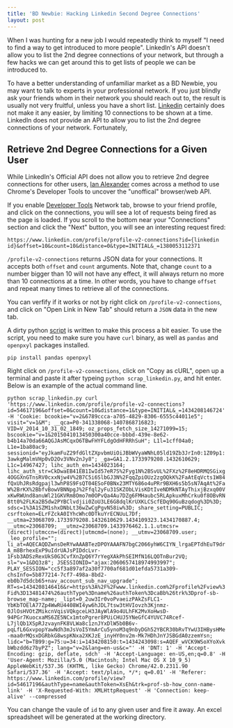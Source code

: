 ```yaml
---
title: 'BD Newbie: Hacking Linkedin Second Degree Connections'
layout: post
---
```


When I was hunting for a new job I would repeatedly think to myself "I need to find a way to get introduced to more people". LinkedIn's API doesn't allow you to list the 2nd degree connections of your network, but through a few hacks we can get around this to get lists of people we can be introduced to.

To have a better understanding of unfamiliar market as a BD Newbie, you may want to talk to experts in your professional network. If you just blindly ask your friends whom in their network you should reach out to, the result is usually not very fruitful, unless you have a short list. [Linkedin](http://www.linkedin.com) certainly does not make it any easier, by limiting 10 connections to be shown at a time. LinkedIn does not provide an API to allow you to list the 2nd degree connections of your network. Fortunately, 

## Retrieve 2nd Degree Connections for a Given User

While LinkedIn's Official API does not allow you to retrieve 2nd degree connections for other users, [Ian Alexander](https://github.com/ianalexander/ianalexander/blob/master/content/blog/hacker-networking-hacking-the-linkedin-api.html) comes across a method to use Chrome's Developer Tools to uncover the "unoffical" browser/web API.



If you enable [Developer Tools](https://developer.chrome.com/devtools) Network tab, browse to your friend profile, and click on the connections, you will see a lot of requests being fired as the page is loaded. If you scroll to the bottom near your "Connections" section and click the "Next" button, you will see an interesting request fired:

`
https://www.linkedin.com/profile/profile-v2-connections?id={linkedin id}&offset=10&count=10&distance=0&type=INITIAL&_=1380053112371
`

`/profile-v2-connections` returns JSON data for your connections. It accepts both `offset` and `count` arguments. Note that,
change `count` to a number bigger than 10 will not have any effect, it will always return no more than 10 connections at a time. In other words, you have to change `offset` and repeat many times to retrieve all of the connections.

You can verfify if it works or not by right click on `/profile-v2-connections`, and click on "Open Link in New Tab" should return a `JSON` data in the new tab. 

A dirty python [script](/scripts/scrape_linkedin.py) is written to make this process a bit easier. To use the script,
you need to make sure you have `curl` binary, as well as `pandas` and `openpxyl` packages installed.


`pip install pandas openpxyl`

Right click on `/profile-v2-connections`, click on "Copy as cURL", open up a terminal and paste it after typeing `python scrap_linkedin.py`, and hit enter. Below is an example of the actual command line.

`
python scrap_linkedin.py curl 'https://www.linkedin.com/profile/profile-v2-connections?id=54617196&offset=0&count=10&distance=1&type=INITIAL&_=1434208146724' -H 'Cookie: bcookie="v=2&6789ccca-a705-4829-8306-6555c44011e5"; visit="v=1&M"; __qca=P0-341338068-1407868716823; VID=V_2014_10_31_02_1849; oz_props_fetch_size_14271099=15; bscookie="v=1&2015041013450300a40cce-bbbd-439e-8e62-b4b14a70da66AQGJAsMCqxO6TBwFHYFLdgOdHFRRhSuH"; L1l=1cff04a0; L1e=1ba80ac9; sessionid="eyJkamFuZ29fdGltZXpvbmUiOiJBbWVyaWNhL05ld19Zb3JrIn0:1Z09p1:3awkgMalmVHp0vD2Ov3VNv2nJy8"; _ga=GA1.2.1733979208.1432610629; L1c=14967427; lihc_auth_en=1434023164; lihc_auth_str=CkDwaEB41EB1IwId57eR7S%2Fyg1N%2BSvUL%2FXz%2F8eHDRMQSGixg4OGGXnGTnsRV0cxxNjw4V%2B7C5i6SlbGJ3N%2FqqZpiOUz2zgOQkK%2FaAtEqVcts1W84fQxUhJRsRdgpajl3whP8S9FsQT04ESoF0BNx23MTY686o4uPRr9BXH6s5b5sN7AqAt%2FaW%2BrKX%2BbfvBowVBNNpgJ%2Ffql2yFu31SKZObLVisKDtIveNDMkNTAyThixjBzxq00VxKwRWUnd8anuWl21GKVRm8Omo7m0OPvQa4Au7DZg6FMHaubc5RLApkuxMhCrku0f8OBvRN8tt0%2FLKa2B5dw2PYBClvdjii0ZoU3LE6G8dqlKrUXKLCScfEDq90GuBzqdog%3D%3D; sdsc=1%3A1SZM1shxDNbLt36wZwCgPgvN58iw%3D; share_setting=PUBLIC; csrftoken=ELrFZckA0IYhcWhc0DTkuYrECNUuL7Df; __utma=23068709.1733979208.1432610629.1434109323.1434170887.4; __utmc=23068709; __utmz=23068709.1433976462.1.1.utmcsr=(direct)|utmccn=(direct)|utmcmd=(none); __utmv=23068709.user; _leo_profile=""; li_at=AQECAQDZwnsDeRYwAAABTezDPOYAAAFN7bgC2066yhW6CIYN_lrgaEPTdhEuT9drA_m8BrhexExP9uIdrUAJsPIDdcLvr-1Fsb3ADSzRexUkS0G3CvfXnZpQ6Y7rYegXAkPhSEIMfN16LQOTnBur2VQ; sl="v=1&DQ3z8"; JSESSIONID="ajax:2060657418974993997"; PLAY_SESSION="cc5f3a897af2a30f7700af681d01efda5731a309-chsInfo=5b877214-7cf7-498a-8bd2-eb0b7d5dcb65+nav_account_sub_nav_upgrade"; RT=s=1434208146416&r=https%3A%2F%2Fwww.linkedin.com%2Fprofile%2Fview%3Fid%3D13481474%26authType%3Dname%26authToken%3DcaBb%26trk%3Dprof-sb-browse_map-name; _lipt=0_2uw3Ir0voPvaeizPAkZsFLC1-YbKbTOElA77Zp4WwRU4408WI4yw6hJDL7tsw3tHVIovzh3Kjnmz-0JlOsHVOtZMikcnVqisVQkgceLH3JAyWlA9o4ULhFK2MvXoHwsD-94PGr7KuocxaMS6ZE5NCx1mtoPgrer8PUiCHUJ5YNeGfC4YUVC74Rcef-L7jlQb1XSpRJzvaynFK8VLWa8c1znJYxDlW5b0B6v-pqLfL6GxvpopYawNdh3mJsVoI5YmArCu5ynoM3q9nbyDGh52YBCR30bRvTYwU3IHBysHMe-maa0rMQsxDGRbkG8wspKNxa2XKJzE_inyHY0nv2m-Mk7HDhJnYJSBGdA0zzemYsn; lidc="b=TB99:g=75:u=34:i=1434208150:t=1434243098:s=AQEF_wVCK9WSoXYoXvkbWbzdd6z7byPZ"; lang="v=2&lang=en-us&c="' -H 'DNT: 1' -H 'Accept-Encoding: gzip, deflate, sdch' -H 'Accept-Language: en-US,en;q=0.8' -H 'User-Agent: Mozilla/5.0 (Macintosh; Intel Mac OS X 10_9_5) AppleWebKit/537.36 (KHTML, like Gecko) Chrome/42.0.2311.90 Safari/537.36' -H 'Accept: text/plain, */*; q=0.01' -H 'Referer: https://www.linkedin.com/profile/view?id=54617196&authType=name&authToken=XsEh&trk=prof-sb-how_conn-name-link' -H 'X-Requested-With: XMLHttpRequest' -H 'Connection: keep-alive' --compressed
`

You can change the vaule of `id` to any given user and fire it away. An excel spreadsheet will be generated at the working directory.

